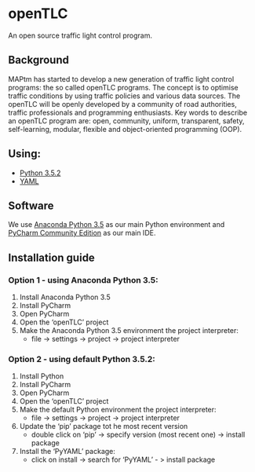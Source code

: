 # openTLC
An open source traffic light control program.

## Background
MAPtm has started to develop a new generation of traffic light control programs: the so called openTLC programs. The concept is to optimise traffic conditions by using traffic policies and various data sources. The openTLC will be openly developed by a community of road authorities, traffic professionals and programming enthusiasts. Key words to describe an openTLC program are: open, community, uniform, transparent, safety, self-learning, modular, flexible and object-oriented programming (OOP).

## Using:
- [Python 3.5.2](https://www.python.org/)
- [YAML](http://www.yaml.org/start.html)

## Software
We use [Anaconda Python 3.5](https://www.continuum.io/downloads#windows) as our main Python environment and [PyCharm Community Edition](https://www.jetbrains.com/pycharm/download/download-thanks.html?platform=windows&code=PCC) as our main IDE.

## Installation guide
### Option 1 - using Anaconda Python 3.5:
1. Install Anaconda Python 3.5
2. Install PyCharm
3. Open PyCharm
4. Open the ‘openTLC’ project
5. Make the Anaconda Python 3.5 environment the project interpreter:
   * file -> settings -> project -> project interpreter
   
### Option 2 - using default Python 3.5.2:
1. Install Python
2. Install PyCharm
3. Open PyCharm
4. Open the ‘openTLC’ project
5. Make the default Python environment the project interpreter:
   * file -> settings -> project -> project interpreter
6. Update the ‘pip’ package tot he most recent version
   * double click on ‘pip’ -> specify version (most recent one) -> install package
7. Install the ‘PyYAML’ package:
   * click on install -> search for ‘PyYAML’ - > install package


